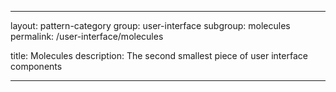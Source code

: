 ---

layout: pattern-category
group: user-interface
subgroup: molecules
permalink: /user-interface/molecules

title: Molecules
description: The second smallest piece of user interface components

---
